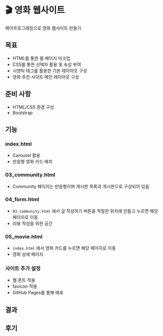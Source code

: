 # 🎬 영화 웹사이트

페어프로그래밍으로 영화 웹사이트 만들기

## 목표

- HTML를 통한 웹 페이지 마크업
- CSS를 통한 선택자 활용 및 속성 부여
- 시맨틱 태그를 활용한 기본 레이아웃 구성
- 영화 추천 사이트 메인 레이아웃 구성

## 준비 사항

- HTML/CSS 환경 구성
- Bootstrap

## 기능

### index.html

- Carousel 활용
- 반응형 영화 카드 배치

### 03_community.html

- Community 페이지는 반응형이며 게시판 목록과 게시판으로 구성되어 있음

### 04_form.html

- `03_community.html` 에서 글 작성하기 버튼을 적절한 위치에 만들고 누르면 해당 페이지로 이동
- 리뷰 작성을 위한 공간

### 05_movie.html

- `index.html` 에서 영화 카드를 누르면 해당 페이지로 이동
- 영화 상세 페이지

### 사이트 추가 설정

- 웹 폰트 적용
- favicon 적용
- GitHub Pages를 통해 배포

## 결과



## 후기

